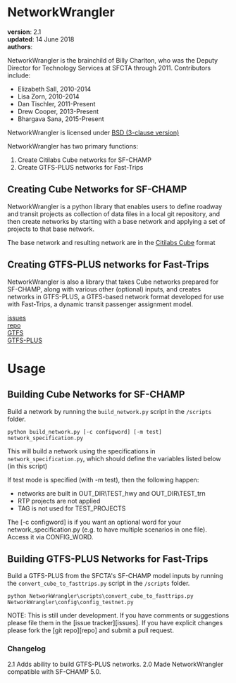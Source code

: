 NetworkWrangler
===============

**version**: 2.1  
**updated**: 14 June 2018  
**authors**:

NetworkWrangler is the brainchild of Billy Charlton, who was the Deputy Director for Technology Services at SFCTA through 2011.
Contributors include:
* Elizabeth Sall, 2010-2014
* Lisa Zorn, 2010-2014
* Dan Tischler, 2011-Present
* Drew Cooper, 2013-Present
* Bhargava Sana, 2015-Present

NetworkWrangler is licensed under [BSD (3-clause version)](https://github.com/sfcta/NetworkWrangler/LICENSE)

NetworkWrangler has two primary functions: 
1. Create Citilabs Cube networks for SF-CHAMP
2. Create GTFS-PLUS networks for Fast-Trips

## Creating Cube Networks for SF-CHAMP
NetworkWrangler is a python library that enables users to define roadway
and transit projects as collection of data files in a local git repository,
and then create networks by starting with a base network and applying a
set of projects to that base network.

The base network and resulting network are in the [Citilabs Cube](http://www.citilabs.com/software/cube/) format 

## Creating GTFS-PLUS networks for Fast-Trips
NetworkWrangler is also a library that takes Cube networks prepared for SF-CHAMP,
along with various other (optional) inputs, and creates networks in GTFS-PLUS, a 
GTFS-based network format developed for use with Fast-Trips, a dynamic transit 
passenger assignment model.  

[issues](https://github.com/sfcta/NetworkWrangler/issues)  
[repo](https://github.com/sfcta/NetworkWrangler/tree/fasttrips)  
[GTFS](https://developers.google.com/transit/gtfs/reference)  
[GTFS-PLUS](https://github.com/osplanning-data-standards/GTFS-PLUS)  

Usage
=======
## Building Cube Networks for SF-CHAMP
Build a network by running the `build_network.py` script  in the `/scripts` folder.

	python build_network.py [-c configword] [-m test] network_specification.py

This will build a network using the specifications in `network_specification.py`, which should define the variables listed below (in this script)
  
If test mode is specified (with -m test), then the following happen:
  * networks are built in OUT_DIR\TEST_hwy and OUT_DIR\TEST_trn
  * RTP projects are not applied
  * TAG is not used for TEST_PROJECTS
    
The [-c configword] is if you want an optional word for your network_specification.py
  (e.g. to have multiple scenarios in one file).  Access it via CONFIG_WORD.

## Building GTFS-PLUS Networks for Fast-Trips
Build a GTFS-PLUS from the SFCTA's SF-CHAMP model inputs by running the `convert_cube_to_fasttrips.py` script in the `/scripts` folder.

	python NetworkWrangler\scripts\convert_cube_to_fasttrips.py NetworkWrangler\config\config_testnet.py

NOTE: This is still under development. If you have comments
or suggestions please file them in the [issue tracker][issues]. If you have
explicit changes please fork the [git repo][repo] and submit a pull request.

### Changelog
2.1 Adds ability to build GTFS-PLUS networks.
2.0 Made NetworkWrangler compatible with SF-CHAMP 5.0.  